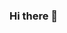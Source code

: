 ### Hi there 👋

<!--
**farukbeygo/farukbeygo** is a ✨ _special_ ✨ repository because its `README.md` (this file) appears on your GitHub profile.

Here are some ideas to get you started:

- 🔭 I’m currently working on data science and PCA
- 🌱 I’m currently learning java in school
- 💬 Ask me about Bilkent Mathematical Society
- ⚡ Fun fact: I am a mathematics major at Bilkent
-->
